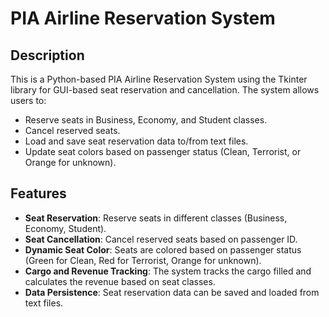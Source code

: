 # PIA Airline Reservation System

## Description

This is a Python-based PIA Airline Reservation System using the Tkinter library for GUI-based seat reservation and cancellation. The system allows users to:

- Reserve seats in Business, Economy, and Student classes.
- Cancel reserved seats.
- Load and save seat reservation data to/from text files.
- Update seat colors based on passenger status (Clean, Terrorist, or Orange for unknown).

## Features

- **Seat Reservation**: Reserve seats in different classes (Business, Economy, Student).
- **Seat Cancellation**: Cancel reserved seats based on passenger ID.
- **Dynamic Seat Color**: Seats are colored based on passenger status (Green for Clean, Red for Terrorist, Orange for unknown).
- **Cargo and Revenue Tracking**: The system tracks the cargo filled and calculates the revenue based on seat classes.
- **Data Persistence**: Seat reservation data can be saved and loaded from text files.
